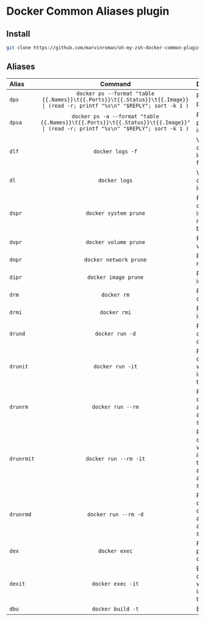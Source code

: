 # Docker Common Aliases plugin

## Install  

```bash
git clone https://github.com/marvinroman/oh-my-zsh-docker-common-plugin.git ~/.oh-my-zsh/custom/plugins/docker-common
```

## Aliases

| Alias | Command | Description |
|:----|:----:|:----|
| `dps` | `docker ps --format "table {{.Names}}\t{{.Ports}}\t{{.Status}}\t{{.Image}} \| (read -r; printf "%s\n" "$REPLY"; sort -k 1 )` | Pretty print processes |
| `dpsa` | `docker ps -a --format "table {{.Names}}\t{{.Ports}}\t{{.Status}}\t{{.Image}}" \| (read -r; printf "%s\n" "$REPLY"; sort -k 1 )` | Pretty print processes include all |
| `dlf` | `docker logs -f` | View container logs and follow |
| `dl` | `docker logs` | View container logs |
| `dspr` | `docker system prune` | Prune containers, images, networks & build cache |
| `dvpr` | `docker volume prune` | Prune volumes |
| `dnpr` | `docker network prune` | Prune networks |
| `dipr` | `docker image prune` | Prune images |
| `drm` | `docker rm` | Remove container |
| `drmi` | `docker rmi` | Remove image |
| `drund` | `docker run -d` | Run container daemonized |
| `drunit` | `docker run -it` | Run container with interactive terminal |
| `drunrm` | `docker run --rm` | Run container and remove after stopping |
| `drunrmit` | `docker run --rm -it` | Run container with interactive terminal and remove after stopping |
| `drunrmd` | `docker run --rm -d` | Run daemonized container and remove after stopping |
| `dex` | `docker exec` | Run process in container |
| `dexit` | `docker exec -it` | Enter container with interactive terminal |
| `dbu` | `docker build -t` | Build image |
